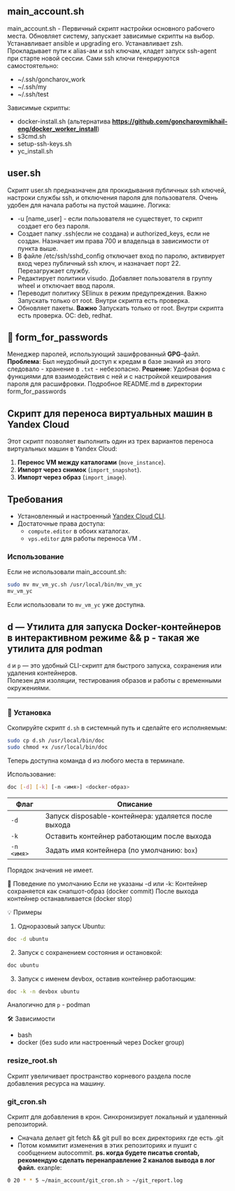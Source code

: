 ## main_account.sh
main_account.sh - Первичный скрипт настройки основного рабочего места. 
Обновляет систему, запускает зависимые скрипты на выбор. Устанавливает ansible и upgrading его. Устанавливает zsh. Прокладывает пути к alias-ам и ssh ключам, кладет запуск ssh-agent при старте новой сессии. 
Сами ssh ключи генерируются самостоятельно:
- ~/.ssh/goncharov_work
- ~/.ssh/my
- ~/.ssh/test

Зависимые скрипты: 
- docker-install.sh (альтернатива **https://github.com/goncharovmikhail-eng/docker_worker_install**)
- s3cmd.sh
- setup-ssh-keys.sh
- yc_install.sh

## user.sh
Скрипт user.sh предназначен для прокидывания публичных ssh ключей, настроки службы ssh, и отключения пароля для пользователя. Очень удобен для начала работы на пустой машине. Логика:
- -u [name_user] - если пользователя не существует, то скрипт создает его без пароля.
- Создает папку .ssh(если не создана) и authorized_keys, если не создан. Назначает им права 700 и владельца в зависимости от пункта выше.
- В файле /etc/ssh/sshd_config отключает вход по паролю, активирует вход через публичный ssh ключ, и назначает порт 22. Перезагружает службу.
- Редактирует политики visudo. Добавляет пользователя в группу wheel и отключает ввод пароля.
- Переводит политику SElinux в режим предупреждения. Важно Запускать только от root. Внутри скрипта есть проверка.
- Обновляет пакеты.
**Важно** Запускать только от root. Внутри скрипта есть проверка. ОС: deb, redhat. 

## 🔐 form_for_passwords
Менеджер паролей, использующий зашифрованный **GPG**-файл.
**Проблема**: Был неудобный доступ к кредам в базе знаний из этого следовало - хранение в `.txt` -  небезопасно.
**Решение**: Удобная форма с функциями для взаимодействия с ней и с настройкой кеширования пароля для расшифровки.
Подробное README.md в директории form_for_passwords

## Скрипт для переноса виртуальных машин в Yandex Cloud
Этот скрипт позволяет выполнить один из трех вариантов переноса виртуальных машин в Yandex Cloud:
1. **Перенос VM между каталогами** (`move_instance`).
2. **Импорт через снимок** (`import_snapshot`).
3. **Импорт через образ** (`import_image`).

## Требования
- Установленный и настроенный [Yandex Cloud CLI](https://cloud.yandex.ru/docs/cli/quickstart).
- Достаточные права доступа:
  - `compute.editor` в обоих каталогах.
  - `vps.editor` для работы переноса VM .

### Использование
Если не использовали main_account.sh:
```bash 
sudo mv mv_vm_yc.sh /usr/local/bin/mv_vm_yc
mv_vm_yc
```
Если использовали то `mv_vm_yc` уже доступна.

## d — Утилита для запуска Docker-контейнеров в интерактивном режиме && p - такая же утилита для podman

`d` и `p` — это удобный CLI-скрипт для быстрого запуска, сохранения или удаления контейнеров.  
Полезен для изоляции, тестирования образов и работы с временными окружениями.

---

### 🔧 Установка

Скопируйте скрипт `d.sh` в системный путь и сделайте его исполняемым:

```bash
sudo cp d.sh /usr/local/bin/doc
sudo chmod +x /usr/local/bin/doc
```
Теперь доступна команда d из любого места в терминале.

Использование:
```bash
doc [-d] [-k] [-n <имя>] <docker-образ>
```
| Флаг       | Описание                                             |
| ---------- | ---------------------------------------------------- |
| `-d`       | Запуск disposable-контейнера: удаляется после выхода |
| `-k`       | Оставить контейнер работающим после выхода           |
| `-n <имя>` | Задать имя контейнера (по умолчанию: `box`)          |
Порядок значения не имеет.

🧠 Поведение по умолчанию
Если не указаны -d или -k:
Контейнер сохраняется как снапшот-образ (docker commit)
После выхода контейнер останавливается (docker stop)

💡 Примеры
1. Одноразовый запуск Ubuntu:
```bash
doc -d ubuntu
```
2. Запуск с сохранением состояния и остановкой:
```bash
doc ubuntu
```
3. Запуск с именем devbox, оставив контейнер работающим:
```bash
doc -k -n devbox ubuntu
```
Аналогично для `p` - podman

🛠️ Зависимости
- bash
- docker (без sudo или настроенный через Docker group)


### resize_root.sh
Скрипт увеличивает пространство корневого раздела после добавления ресурса на машину.

### git_cron.sh
Скрипт для добавления в крон. Синхронизирует локальный и удаленный репозиторий.
- Сначала делает git fetch && git pull во всех директориях где есть .git
- Потом коммитит изменения в этих репозиториях и пушит с сообщением autocommit.
**ps. когда будете писатьв crontab, рекомендую сделать перенаправление 2 каналов вывода в лог файл.**
exanple:
```bash
0 20 * * 5 ~/main_account/git_cron.sh > ~/git_report.log
```
